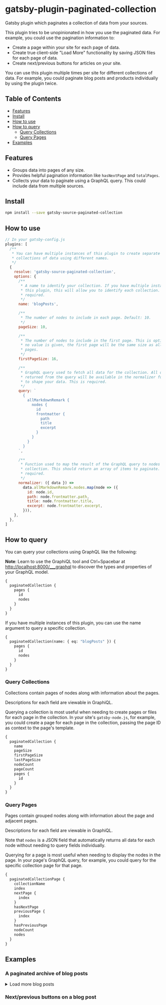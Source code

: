 # gatsby-plugin-paginated-collection

Gatsby plugin which paginates a collection of data from your sources.

This plugin tries to be unopinionated in how you use the paginated data. For
example, you could use the pagination information to:

- Create a page within your site for each page of data.
- Create true client-side "Load More" functionality by saving JSON files for
  each page of data.
- Create next/previous buttons for articles on your site.

You can use this plugin multiple times per site for different collections of
data. For example, you could paginate blog posts and products individually by
using the plugin twice.

## Table of Contents

- [Features](#features)
- [Install](#install)
- [How to use](#how-to-use)
- [How to query](#how-to-query)
  - [Query Collections](#query-collections)
  - [Query Pages](#query-pages)
- [Examples](#examples)

## Features

- Groups data into pages of any size.
- Provides helpful pagination information like `hasNextPage` and `totalPages`.
- Collects your data to paginate using a GraphQL query. This could include data
  from multiple sources.

## Install

```sh
npm install --save gatsby-source-paginated-collection
```

## How to use

```javascript
// In your gatsby-config.js
plugins: [
  /**
   * You can have multiple instances of this plugin to create separate
   * collections of data using different names.
   */
  {
    resolve: 'gatsby-source-paginated-collection',
    options: {
      /**
       * A name to identify your collection. If you have multiple instances of
       * this plugin, this will allow you to identify each collection. This is
       * required.
       */
      name: 'blogPosts',

      /**
       * The number of nodes to include in each page. Default: 10.
       */
      pageSize: 10,

      /**
       * The number of nodes to include in the first page. This is optional. If
       * no value is given, the first page will be the same size as all other
       * pages.
       */
      firstPageSize: 16,

      /**
       * GraphQL query used to fetch all data for the collection. All data
       * returned from the query will be available in the normalizer function
       * to shape your data. This is required.
       */
      query: `
        {
          allMarkdownRemark {
            nodes {
              id
              frontmatter {
                path
                title
                excerpt
              }
            }
          }
        }
      `,

      /**
       * Function used to map the result of the GraphQL query to nodes in the
       * collection. This should return an array of items to paginate. This is
       * required.
       */
      normalizer: ({ data }) =>
        data.allMarkdownRemark.nodes.map(node => ({
          id: node.id,
          path: node.frontmatter.path,
          title: node.frontmatter.title,
          excerpt: node.frontmatter.excerpt,
        })),
    },
  },
]
```

## How to query

You can query your collections using GraphQL like the following:

**Note**: Learn to use the GraphiQL tool and Ctrl+Spacebar at
<http://localhost:8000/___graphql> to discover the types and properties of your
GraphQL model.

```graphql
{
  paginatedCollection {
    pages {
      id
      nodes
    }
  }
}
```

If you have multiple instances of this plugin, you can use the name argument to
query a specific collection.

```graphql
{
  paginatedCollection(name: { eq: "blogPosts" }) {
    pages {
      id
      nodes
    }
  }
}
```

### Query Collections

Collections contain pages of nodes along with information about the pages.

Descriptions for each field are viewable in GraphiQL.

Querying a collection is most useful when needing to create pages or files for
each page in the collection. In your site's `gatsby-node.js`, for example, you
could create a page for each page in the collection, passing the page ID as
context to the page's template.

```graphql
{
  paginatedCollection {
    name
    pageSize
    firstPageSize
    lastPageSize
    nodeCount
    pageCount
    pages {
      id
    }
  }
}
```

### Query Pages

Pages contain grouped nodes along with information about the page and adjacent
pages.

Descriptions for each field are viewable in GraphiQL.

Note that `nodes` is a JSON field that automatically returns all data for each
node without needing to query fields individually.

Querying for a page is most useful when needing to display the nodes in the
page. In your page's GraphQL query, for example, you could query for the
specific collection page for that page.

```graphql
{
  paginatedCollectionPage {
    collectionName
    index
    nextPage {
      index
    }
    hasNextPage
    previousPage {
      index
    }
    hasPreviousPage
    nodeCount
    nodes
  }
}
```

## Examples

### A paginated archive of blog posts

<details>
  <summary>Load more blog posts</summary>

This example creates JSON files in the site's `public/paginated-data` directory
containing the pagination data. Files in this directory are added to the site
as-is, allowing us to fetch the JSON at run time.

On the page where we display the blog posts, we query the first page of posts as
part of the page's static query. These posts will be included in the static
build of the site.

The "Load More" button has a click handler that fetches the next page's JSON,
appends the posts from that page to some state, and updates the state holding
the latest page. Since we have the latest page in state, we can see if there are
more pages to fetch or if we are on the last page.

**Add the plugin to `gatsby-config.js`**

```javascript
module.exports = {
  plugins: [
    {
      resolve: 'gatsby-plugin-paginated-collection',
      options: {
        name: 'blog-posts',
        query: `
          {
            allMarkdownRemark {
              nodes {
                id
                frontmatter {
                  path
                  title
                  excerpt
                }
              }
            }
          }
        `,
        normalizer: ({ data }) =>
          data.allMarkdownRemark.nodes.map(node => ({
            id: node.id,
            url: `/blog/${node.frontmatter.path}`,
            title: node.frontmatter.title,
          })),
      },
    },
  ],
}
```

**Create the JSON files in `gatsby-node.js`**

```javascript
// gatsby-node.js

export const createPages = async gatsbyContext => {
  const { graphql } = gatsbyContext

  const queryResult = await graphql(`
    {
      paginatedCollection(name: { eq: "blog-posts" }) {
        id
        pages {
          id
          nodes
          hasNextPage
          nextPage {
            id
          }
        }
      }
    }
  `)

  const collection = queryResult.data.paginatedCollection
  const dir = path.join(__dirname, 'public', 'paginated-data', collection.id)
  fs.mkdirSync(dir, { recursive: true })

  for (const page of collection.pages)
    fs.writeFileSync(path.resolve(dir, `${page.id}.json`), JSON.stringify(page))
}
```

**Create a Blog page with the fetching handler**

```javascript
// src/pages/blog.js

import React, { useState, useCallback } from 'react'
import { Link, graphql } from 'gatsby'

const BlogPage = ({ data }) => {
  const initialPage = data.paginatedCollectionPage
  const [latestPage, setLatestPage] = useState(initialPage)
  const [blogPosts, setBlogPosts] = useState(initialPage.nodes)

  const loadNextPage = useCallback(async () => {
    if (!latestPage.hasNextPage) return

    const collectionId = latestPage.collection.id
    const nextPageId = latestPage.nextPage.id
    const path = withPrefix(
      `/paginated-data/${collectionId}/${nextPageId}.json`,
    )

    const res = await fetch(path)
    const json = await res.json()

    setBlogPosts(state => [...state, ...json.nodes])
    setLatestPage(json)
  }, [latestPage])

  return (
    <ul className="blog-posts">
      {blogPosts.map(blogPost => (
        <li key={blogPost.id} className="blog-posts__post">
          <Link to={blogPost.url}>{blogPost.title}</Link>
        </li>
      ))}
      {latestPage.hasNextPage && (
        <button class="blog-posts__load-more" onClick={loadNextPage}>
          Load more
        </button>
      )}
    </ul>
  )
}

export default BlogPage

export const query = graphql`
  paginatedCollectionPage(
    collection: { name: { eq: "blog-posts" } }
    index: { eq: 0 }
  ) {
    nodes
    hasNextPage
    nextPage {
      id
    }
    collection {
      id
    }
  }
`
```

</details>

### Next/previous buttons on a blog post
